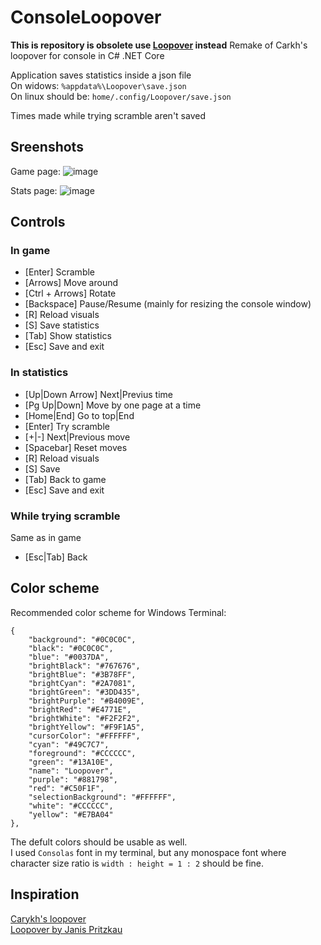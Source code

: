 # ConsoleLoopover
**This is repository is obsolete use [Loopover](https://github.com/BonnyAD9/Loopover) instead**
Remake of Carkh's loopover for console in C# .NET Core

Application saves statistics inside a json file<br>
On widows: `%appdata%\Loopover\save.json`<br>
On linux should be: `home/.config/Loopover/save.json`

Times made while trying scramble aren't saved

## Sreenshots
Game page:
![image](https://user-images.githubusercontent.com/46282097/121363644-6d5b0d00-c937-11eb-820d-694f1c1341a3.png)

Stats page:
![image](https://user-images.githubusercontent.com/46282097/121363812-8ebbf900-c937-11eb-9cba-6a5d1e19a147.png)

## Controls
### In game
- [Enter] Scramble
- [Arrows] Move around
- [Ctrl + Arrows] Rotate
- [Backspace] Pause/Resume (mainly for resizing the console window)
- [R] Reload visuals
- [S] Save statistics
- [Tab] Show statistics
- [Esc] Save and exit
### In statistics
- [Up|Down Arrow] Next|Previus time
- [Pg Up|Down] Move by one page at a time
- [Home|End] Go to top|End
- [Enter] Try scramble
- [+|-] Next|Previous move
- [Spacebar] Reset moves
- [R] Reload visuals
- [S] Save
- [Tab] Back to game
- [Esc] Save and exit
### While trying scramble
Same as in game
- [Esc|Tab] Back

## Color scheme
Recommended color scheme for Windows Terminal:
```
{
    "background": "#0C0C0C",
    "black": "#0C0C0C",
    "blue": "#0037DA",
    "brightBlack": "#767676",
    "brightBlue": "#3B78FF",
    "brightCyan": "#2A7081",
    "brightGreen": "#3DD435",
    "brightPurple": "#B4009E",
    "brightRed": "#E4771E",
    "brightWhite": "#F2F2F2",
    "brightYellow": "#F9F1A5",
    "cursorColor": "#FFFFFF",
    "cyan": "#49C7C7",
    "foreground": "#CCCCCC",
    "green": "#13A10E",
    "name": "Loopover",
    "purple": "#881798",
    "red": "#C50F1F",
    "selectionBackground": "#FFFFFF",
    "white": "#CCCCCC",
    "yellow": "#E7BA04"
},
```
The defult colors should be usable as well.<br>
I used `Consolas` font in my terminal, but any monospace font where character size ratio is `width : height = 1 : 2` should be fine.

## Inspiration
[Carykh's loopover](https://openprocessing.org/sketch/580366)<br>
[Loopover by Janis Pritzkau](https://loopover.xyz)
